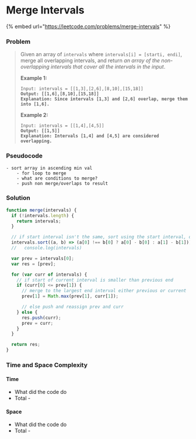 # Merge Intervals

{% embed url="https://leetcode.com/problems/merge-intervals" %}

### Problem

> Given an array of `intervals` where `intervals[i] = [starti, endi]`, merge all overlapping intervals, and return _an array of the non-overlapping intervals that cover all the intervals in the input_.
>
> &#x20;
>
> **Example 1:**
>
> <pre><code>Input: intervals = [[1,3],[2,6],[8,10],[15,18]]
> <strong>Output: [[1,6],[8,10],[15,18]]
> </strong><strong>Explanation: Since intervals [1,3] and [2,6] overlap, merge them into [1,6].</strong></code></pre>
>
> **Example 2:**
>
> <pre><code>Input: intervals = [[1,4],[4,5]]
> <strong>Output: [[1,5]]
> </strong><strong>Explanation: Intervals [1,4] and [4,5] are considered overlapping.</strong></code></pre>

### Pseudocode

```
- sort array in ascending min val
    - for loop to merge
    - what are conditions to merge?
    - push non merge/overlaps to result
```

### Solution

```javascript
function merge(intervals) {
  if (!intervals.length) {
    return intervals;
  }

  // if start interval isn't the same, sort using the start interval, otherwise sort using end interval
  intervals.sort((a, b) => (a[0] !== b[0] ? a[0] - b[0] : a[1] - b[1]));
  //   console.log(intervals)

  var prev = intervals[0];
  var res = [prev];

  for (var curr of intervals) {
    // if start of current interval is smaller than previous end
    if (curr[0] <= prev[1]) {
      // merge to the largest end interval either previous or current
      prev[1] = Math.max(prev[1], curr[1]);

      // else push and reassign prev and curr
    } else {
      res.push(curr);
      prev = curr;
    }
  }

  return res;
}

```

### Time and Space Complexity

#### Time

* What did the code do
* Total -

#### Space

* What did the code do
* Total -
